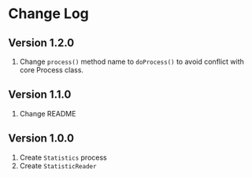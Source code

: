 # Change Log

## Version 1.2.0

1. Change `process()` method name to `doProcess()` to avoid conflict with core Process class.

## Version 1.1.0

1. Change README

## Version 1.0.0

1. Create `Statistics` process
2. Create `StatisticReader`